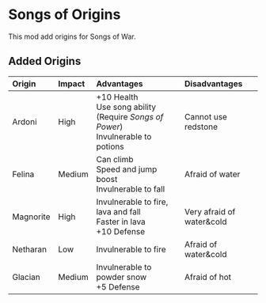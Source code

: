 # Songs of Origins

This mod add origins for Songs of War.

## Added Origins

| Origin    | Impact | Advantages                                                                               | Disadvantages             |
|:----------|:-------|:-----------------------------------------------------------------------------------------|:--------------------------|
| Ardoni    | High   | +10 Health <br> Use song ability (Require *Songs of Power*) <br> Invulnerable to potions | Cannot use redstone       |
| Felina    | Medium | Can climb <br> Speed and jump boost <br> Invulnerable to fall                            | Afraid of water           |
| Magnorite | High   | Invulnerable to fire, lava and fall <br> Faster in lava <br> +10 Defense                 | Very afraid of water&cold |
| Netharan  | Low    | Invulnerable to fire                                                                     | Afraid of water&cold      |
| Glacian   | Medium | Invulnerable to powder snow <br> +5 Defense                                              | Afraid of hot             |
